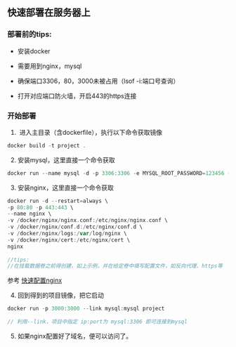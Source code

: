 ## 快速部署在服务器上

### 部署前的tips:

- 安装docker

- 需要用到nginx，mysql

- 确保端口3306，80，3000未被占用（lsof -i:端口号查询）

- 打开对应端口防火墙，开启443的https连接

### 开始部署

1.  进入主目录（含dockerfile），执行以下命令获取镜像

 ```go
docker build -t project .
 ```

2. 安装mysql，这里直接一个命令获取

```go
docker run --name mysql -d -p 3306:3306 -e MYSQL_ROOT_PASSWORD=123456 -v /docker/mysql:/var/lib/mysql mysql:5.7
```

3. 安装nginx，这里直接一个命令获取

```go
docker run -d --restart=always \ 
-p 80:80 -p 443:443 \ 
--name nginx \
-v /docker/nginx/nginx.conf:/etc/nginx/nginx.conf \
-v /docker/nginx/conf.d:/etc/nginx/conf.d \
-v /docker/nginx/logs:/var/log/nginx \
-v /docker/nginx/cert:/etc/nginx/cert \
nginx
           
//tips:
//在挂载数据卷之前得创建，如上示例，并在给定卷中填写配置文件，如反向代理、https等
```
参考 [快速配置nginx](https://www.quanxiaoha.com/docker/docker-install-nginx.html)

4. 回到得到的项目镜像，把它启动

```go
docker run -p 3000:3000 --link mysql:mysql project
              
// 利用--link，项目中指定 ip:port为 mysql:3306 即可连接到mysql
```

5. 如果nginx配置好了域名，便可以访问了。
  

  

  